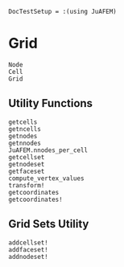 ```@meta
DocTestSetup = :(using JuAFEM)
```

# Grid

```@docs
Node
Cell
Grid
```

## Utility Functions

```@docs
getcells
getncells
getnodes
getnnodes
JuAFEM.nnodes_per_cell
getcellset
getnodeset
getfaceset
compute_vertex_values
transform!
getcoordinates
getcoordinates!
```

## Grid Sets Utility

```@docs
addcellset!
addfaceset!
addnodeset!
```

